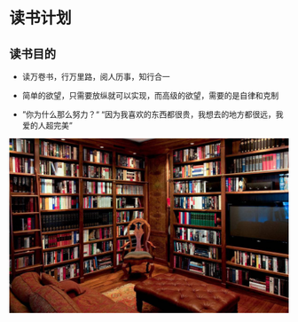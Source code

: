 # 读书计划
## 读书目的
* 读万卷书，行万里路，阅人历事，知行合一   

* 简单的欲望，只需要放纵就可以实现，而高级的欲望，需要的是自律和克制

*  ”你为什么那么努力？“ “因为我喜欢的东西都很贵，我想去的地方都很远，我爱的人超完美”




![book1](../image/book1.png)
